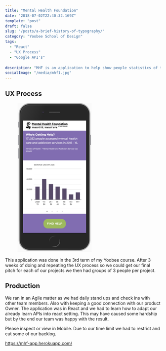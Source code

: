 ```yaml
---
title: "Mental Health Foundation"
date: "2018-07-02T22:40:32.169Z"
template: "post"
draft: false
slug: "/posts/a-brief-history-of-typography/"
category: "Yoobee School of Design"
tags:
  - "React"
  - "UX Process"
  - "Google API's"
  
description: "MHF is an application to help show people statistics of the actual severity of mental health problems in New Zealand. Where show multiple graphs from our databases which can be updated automatically. We also have a React Google Map to help the user find the closet MHF."
socialImage: "/media/mhf1.jpg"
---
```



## UX Process

<figure class="float-right" style="width: 240px">
	<img src="/media/mhf2.jpg" alt="Application Photo">
</figure>

This application was done in the 3rd term of my Yoobee course. After 3 weeks of doing and repeating the UX process so we could get our final pitch for each of our projects we then had groups of 3 people per project. 




## Production

We ran in an Agile matter as we had daily stand ups and check ins with other team members. Also with keeping a good connection with our product Owner. The application was in React and we had to learn how to adapt our already learn APIs into react setting. This may have caused some hardship but by the end our team was happy with the result.

Please inspect or view in Mobile. Due to our time limit we had to restrict and cut some of our backlog.

<a>https://mhf-app.herokuapp.com/</a>





